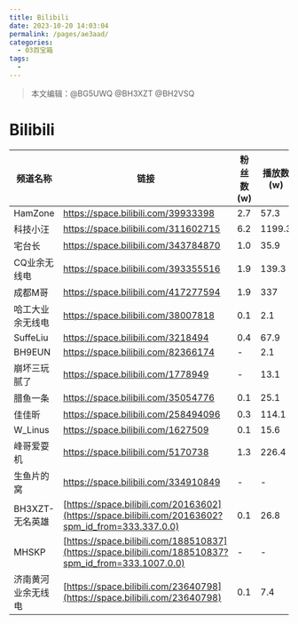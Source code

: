 ```yaml
---
title: Bilibili
date: 2023-10-20 14:03:04
permalink: /pages/ae3aad/
categories:
  - 03百宝箱
tags:
  - 
---
```

> 本文编辑：@BG5UWQ @BH3XZT @BH2VSQ

# Bilibili

| 频道名称         | 链接                                                         | 粉丝数(w) | 播放数(w) |
| ---------------- | ------------------------------------------------------------ | --------- | --------- |
| HamZone          | <https://space.bilibili.com/39933398>                        | 2.7       | 57.3      |
| 科技小汪         | <https://space.bilibili.com/311602715>                       | 6.2       | 1199.3    |
| 宅台长           | <https://space.bilibili.com/343784870>                       | 1.0       | 35.9      |
| CQ业余无线电     | <https://space.bilibili.com/393355516>                       | 1.9       | 139.3     |
| 成都M哥          | <https://space.bilibili.com/417277594>                       | 1.9       | 337       |
| 哈工大业余无线电 | <https://space.bilibili.com/38007818>                        | 0.1       | 2.1       |
| SuffeLiu         | <https://space.bilibili.com/3218494>                         | 0.4       | 67.9      |
| BH9EUN           | <https://space.bilibili.com/82366174>                        | -         | 2.1       |
| 崩坏三玩腻了     | <https://space.bilibili.com/1778949>                         | -         | 13.1      |
| 腊鱼一条         | <https://space.bilibili.com/35054776>                        | 0.1       | 25.1      |
| 佳佳昕           | <https://space.bilibili.com/258494096>                       | 0.3       | 114.1     |
| W_Linus          | <https://space.bilibili.com/1627509>                         | 0.1       | 15.6      |
| 峰哥爱耍机       | <https://space.bilibili.com/5170738>                         | 1.3       | 226.4     |
| 生鱼片的窝       | <https://space.bilibili.com/334910849>                       | -         | -         |
| BH3XZT-无名英雄  | [https://space.bilibili.com/20163602](https://space.bilibili.com/20163602?spm_id_from=333.337.0.0) | 0.1       | 26.8      |
| MHSKP            | [https://space.bilibili.com/188510837](https://space.bilibili.com/188510837?spm_id_from=333.1007.0.0) | -         | -         |
| 济南黄河业余无线电            | [https://space.bilibili.com/23640798](https://space.bilibili.com/23640798) | 0.1  | 7.4 |

 